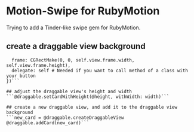 Motion-Swipe for RubyMotion
====================

Trying to add a Tinder-like swipe gem for RubyMotion.


## create a draggable view background
```@draggable = MotionSwipe.build({
  frame: CGRectMake(0, 0, self.view.frame.width, self.view.frame.height),
  delegate: self # Needed if you want to call method of a class with your button
})```

## adjust the draggable view's height and width
```@draggable.setCardWithHeight(@height, withWidth: width)```

## create a new draggable view, and add it to the draggable view background
```new_card = @draggable.createDraggableView
@draggable.addCard(new_card)```
